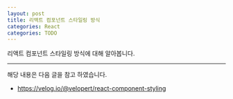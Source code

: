 ```yaml
---
layout: post
title: 리액트 컴포넌트 스타일링 방식 
categories: React
categories: TODO
---
```


리액트 컴포넌트 스타일링 방식에 대해 알아봅니다.

----
해당 내용은 다음 글을 참고 하였습니다.
- https://velog.io/@velopert/react-component-styling